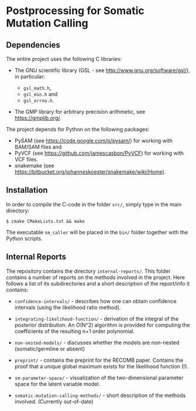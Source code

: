 Postprocessing for Somatic Mutation Calling 
===========================================

Dependencies 
------------

The entire project uses the following C libraries: 

* The GNU scientific library (GSL - see http://www.gnu.org/software/gsl/), in particular:
	* `gsl_math.h`,
	* `gsl_min.h` and 
	* `gsl_errno.h`. 

* The GMP library for arbitrary precision arithmetic, see https://gmplib.org/. 

The project depends for Python on the following packages: 

* PySAM (see https://code.google.com/p/pysam/) for working with BAM/SAM files and
* PyVCF (see https://github.com/jamescasbon/PyVCF) for working with VCF files. 
* snakemake (see https://bitbucket.org/johanneskoester/snakemake/wiki/Home).  

Installation
------------

In order to compile the C-code in the folder `src/`, simply type in the main directory: 

	$ cmake CMakeLists.txt && make

The executable `sm_caller` will be placed in the `bin/` folder together with the Python scripts.   

Internal Reports
----------------

The repository contains the directory `internal-reports/`. This folder contains a number of reports on the methods involved in the project. Here follows a list of its subdirectories and a short description of the report/info it contains: 

* `confidence-intervals/` - describes how one can obtain confidence intervals (using the likelihood ratio method).

* `integrating-likelihood-function/` - derivation of the integral of the posterior distribution. An O(N^2) algorithm is provided for computing the coefficients of the resulting n+1 order polynomial. 
 
* `non-nested-models/` - discusses whether the models are non-nested (somatic/germline or absent)

* `preprint/` - contains the preprint for the RECOMB paper. Contains the proof that a unique global maximum exists for the likelihood function (!).

* `sm-parameter-space/` - visualization of the two-dimensional parameter space for the latent variable model.

* `somatic-mutation-calling-methods/` - short description of the methods involved. (Currently out-of-date)
